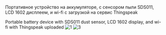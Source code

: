 Портативное устройство на аккумуляторе, с сенсором пыли SDS011, LCD 1602 дисплеем, и wi-fi с загрузкой на сервис Thingspeak

Portable battery device with SDS011 dust sensor, LCD 1602 display, and wi-fi with Thingspeak uploaded
![1](https://user-images.githubusercontent.com/74617707/135535005-787faed6-4eec-42cd-ac2d-5d9667b4eb44.jpg)
![3](https://user-images.githubusercontent.com/74617707/135535018-5f8c3245-4806-4203-81ee-733b4c53105b.jpg)
